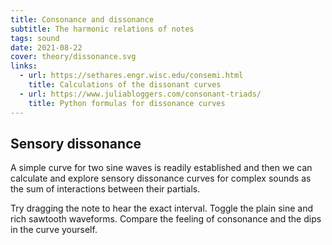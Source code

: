 ```yaml
---
title: Consonance and dissonance
subtitle: The harmonic relations of notes
tags: sound
date: 2021-08-22
cover: theory/dissonance.svg
links:
  - url: https://sethares.engr.wisc.edu/consemi.html
    title: Calculations of the dissonant curves
  - url: https://www.juliabloggers.com/consonant-triads/
    title: Python formulas for dissonance curves
---
```



## Sensory dissonance

A simple curve for two sine waves is readily established and then we can calculate and explore sensory dissonance curves for complex sounds as the sum of interactions between their partials.  

Try dragging the note to hear the exact interval. Toggle the plain sine and rich sawtooth waveforms. Compare the feeling of consonance and the dips in the curve yourself. 

<pitch-dissonance />
